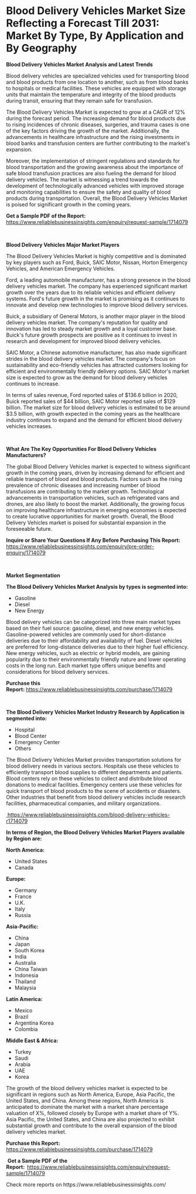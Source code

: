 <p><h1>Blood Delivery Vehicles Market Size Reflecting a Forecast Till 2031: Market By Type, By Application and By Geography</h1></p><p><strong>Blood Delivery Vehicles Market Analysis and Latest Trends</strong></p>
<p><p>Blood delivery vehicles are specialized vehicles used for transporting blood and blood products from one location to another, such as from blood banks to hospitals or medical facilities. These vehicles are equipped with storage units that maintain the temperature and integrity of the blood products during transit, ensuring that they remain safe for transfusion.</p><p>The Blood Delivery Vehicles Market is expected to grow at a CAGR of 12% during the forecast period. The increasing demand for blood products due to rising incidences of chronic diseases, surgeries, and trauma cases is one of the key factors driving the growth of the market. Additionally, the advancements in healthcare infrastructure and the rising investments in blood banks and transfusion centers are further contributing to the market's expansion.</p><p>Moreover, the implementation of stringent regulations and standards for blood transportation and the growing awareness about the importance of safe blood transfusion practices are also fueling the demand for blood delivery vehicles. The market is witnessing a trend towards the development of technologically advanced vehicles with improved storage and monitoring capabilities to ensure the safety and quality of blood products during transportation. Overall, the Blood Delivery Vehicles Market is poised for significant growth in the coming years.</p></p>
<p><strong>Get a Sample PDF of the Report:&nbsp;</strong> <a href="https://www.reliablebusinessinsights.com/enquiry/request-sample/1714079">https://www.reliablebusinessinsights.com/enquiry/request-sample/1714079</a></p>
<p>&nbsp;</p>
<p><strong>Blood Delivery Vehicles Major Market Players</strong></p>
<p><p>The Blood Delivery Vehicles Market is highly competitive and is dominated by key players such as Ford, Buick, SAIC Motor, Nissan, Horton Emergency Vehicles, and American Emergency Vehicles.</p><p>Ford, a leading automobile manufacturer, has a strong presence in the blood delivery vehicles market. The company has experienced significant market growth over the years due to its reliable vehicles and efficient delivery systems. Ford's future growth in the market is promising as it continues to innovate and develop new technologies to improve blood delivery services.</p><p>Buick, a subsidiary of General Motors, is another major player in the blood delivery vehicles market. The company's reputation for quality and innovation has led to steady market growth and a loyal customer base. Buick's future growth prospects are positive as it continues to invest in research and development for improved blood delivery vehicles.</p><p>SAIC Motor, a Chinese automotive manufacturer, has also made significant strides in the blood delivery vehicles market. The company's focus on sustainability and eco-friendly vehicles has attracted customers looking for efficient and environmentally friendly delivery options. SAIC Motor's market size is expected to grow as the demand for blood delivery vehicles continues to increase.</p><p>In terms of sales revenue, Ford reported sales of $136.6 billion in 2020, Buick reported sales of $44 billion, SAIC Motor reported sales of $129 billion. The market size for blood delivery vehicles is estimated to be around $3.5 billion, with growth expected in the coming years as the healthcare industry continues to expand and the demand for efficient blood delivery vehicles increases.</p></p>
<p>&nbsp;</p>
<p><strong>What Are The Key Opportunities For Blood Delivery Vehicles Manufacturers?</strong></p>
<p><p>The global Blood Delivery Vehicles market is expected to witness significant growth in the coming years, driven by increasing demand for efficient and reliable transport of blood and blood products. Factors such as the rising prevalence of chronic diseases and increasing number of blood transfusions are contributing to the market growth. Technological advancements in transportation vehicles, such as refrigerated vans and drones, are also likely to boost the market. Additionally, the growing focus on improving healthcare infrastructure in emerging economies is expected to create lucrative opportunities for market growth. Overall, the Blood Delivery Vehicles market is poised for substantial expansion in the foreseeable future.</p></p>
<p><strong>Inquire or Share Your Questions If Any Before Purchasing This Report:</strong> <a href="https://www.reliablebusinessinsights.com/enquiry/pre-order-enquiry/1714079">https://www.reliablebusinessinsights.com/enquiry/pre-order-enquiry/1714079</a></p>
<p>&nbsp;</p>
<p><strong>Market Segmentation</strong></p>
<p><strong>The Blood Delivery Vehicles Market Analysis by types is segmented into:</strong></p>
<p><ul><li>Gasoline</li><li>Diesel</li><li>New Energy</li></ul></p>
<p><p>Blood delivery vehicles can be categorized into three main market types based on their fuel source: gasoline, diesel, and new energy vehicles. Gasoline-powered vehicles are commonly used for short-distance deliveries due to their affordability and availability of fuel. Diesel vehicles are preferred for long-distance deliveries due to their higher fuel efficiency. New energy vehicles, such as electric or hybrid models, are gaining popularity due to their environmentally friendly nature and lower operating costs in the long run. Each market type offers unique benefits and considerations for blood delivery services.</p></p>
<p><strong>Purchase this Report:&nbsp;</strong><a href="https://www.reliablebusinessinsights.com/purchase/1714079">https://www.reliablebusinessinsights.com/purchase/1714079</a></p>
<p>&nbsp;</p>
<p><strong>The Blood Delivery Vehicles Market Industry Research by Application is segmented into:</strong></p>
<p><ul><li>Hospital</li><li>Blood Center</li><li>Emergency Center</li><li>Others</li></ul></p>
<p><p>The Blood Delivery Vehicles Market provides transportation solutions for blood delivery needs in various sectors. Hospitals use these vehicles to efficiently transport blood supplies to different departments and patients. Blood centers rely on these vehicles to collect and distribute blood donations to medical facilities. Emergency centers use these vehicles for quick transport of blood products to the scene of accidents or disasters. Other industries that benefit from blood delivery vehicles include research facilities, pharmaceutical companies, and military organizations.</p></p>
<p><a href="https://www.reliablebusinessinsights.com/blood-delivery-vehicles-r1714079">&nbsp;https://www.reliablebusinessinsights.com/blood-delivery-vehicles-r1714079</a></p>
<p><strong>In terms of Region, the Blood Delivery Vehicles Market Players available by Region are:</strong></p>
<p>
    <p> <strong> North America: </strong>
        <ul>
            <li>United States</li>
            <li>Canada</li>
        </ul>
        </p> 
    <p> <strong> Europe: </strong>
        <ul>
            <li>Germany</li>
            <li>France</li>
            <li>U.K.</li>
            <li>Italy</li>
            <li>Russia</li>
        </ul>
        </p> 
    <p> <strong> Asia-Pacific: </strong>
        <ul>
            <li>China</li>
            <li>Japan</li>
            <li>South Korea</li>
            <li>India</li>
            <li>Australia</li>
            <li>China Taiwan</li>
            <li>Indonesia</li>
            <li>Thailand</li>
            <li>Malaysia</li>
        </ul>
        </p> 
    <p> <strong> Latin America: </strong>
        <ul>
            <li>Mexico</li>
            <li>Brazil</li>
            <li>Argentina Korea</li>
            <li>Colombia</li>
        </ul>
        </p> 
    <p> <strong> Middle East & Africa: </strong>
        <ul>
            <li>Turkey</li>
            <li>Saudi</li>
            <li>Arabia</li>
            <li>UAE</li>
            <li>Korea</li>
        </ul>
    </p>
    </p>
<p><p>The growth of the blood delivery vehicles market is expected to be significant in regions such as North America, Europe, Asia Pacific, the United States, and China. Among these regions, North America is anticipated to dominate the market with a market share percentage valuation of X%, followed closely by Europe with a market share of Y%. Asia Pacific, the United States, and China are also projected to exhibit substantial growth and contribute to the overall expansion of the blood delivery vehicles market.</p></p>
<p><strong>Purchase this Report: </strong><a href="https://www.reliablebusinessinsights.com/purchase/1714079">https://www.reliablebusinessinsights.com/purchase/1714079</a></p>
<p>&nbsp;<strong>Get a Sample PDF of the Report:&nbsp;&nbsp;</strong><a href="https://www.reliablebusinessinsights.com/enquiry/request-sample/1714079">https://www.reliablebusinessinsights.com/enquiry/request-sample/1714079</a></p>
<p><strong></strong></p>
<p>Check more reports on https://www.reliablebusinessinsights.com/</p>